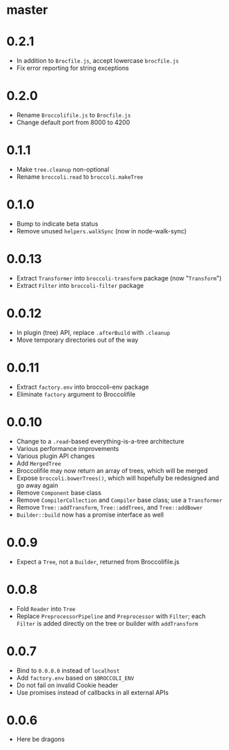 # master

# 0.2.1

* In addition to `Brocfile.js`, accept lowercase `brocfile.js`
* Fix error reporting for string exceptions

# 0.2.0

* Rename `Broccolifile.js` to `Brocfile.js`
* Change default port from 8000 to 4200

# 0.1.1

* Make `tree.cleanup` non-optional
* Rename `broccoli.read` to `broccoli.makeTree`

# 0.1.0

* Bump to indicate beta status
* Remove unused `helpers.walkSync` (now in node-walk-sync)

# 0.0.13

* Extract `Transformer` into `broccoli-transform` package (now "`Transform`")
* Extract `Filter` into `broccoli-filter` package

# 0.0.12

* In plugin (tree) API, replace `.afterBuild` with `.cleanup`
* Move temporary directories out of the way

# 0.0.11

* Extract `factory.env` into broccoli-env package
* Eliminate `factory` argument to Broccolifile

# 0.0.10

* Change to a `.read`-based everything-is-a-tree architecture
* Various performance improvements
* Various plugin API changes
* Add `MergedTree`
* Broccolifile may now return an array of trees, which will be merged
* Expose `broccoli.bowerTrees()`, which will hopefully be redesigned and go
  away again
* Remove `Component` base class
* Remove `CompilerCollection` and `Compiler` base class; use a `Transformer`
* Remove `Tree::addTransform`, `Tree::addTrees`, and `Tree::addBower`
* `Builder::build` now has a promise interface as well

# 0.0.9

* Expect a `Tree`, not a `Builder`, returned from Broccolifile.js

# 0.0.8

* Fold `Reader` into `Tree`
* Replace `PreprocessorPipeline` and `Preprocessor` with `Filter`; each
  `Filter` is added directly on the tree or builder with `addTransform`

# 0.0.7

* Bind to `0.0.0.0` instead of `localhost`
* Add `factory.env` based on `$BROCCOLI_ENV`
* Do not fail on invalid Cookie header
* Use promises instead of callbacks in all external APIs

# 0.0.6

* Here be dragons
